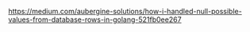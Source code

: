 https://medium.com/aubergine-solutions/how-i-handled-null-possible-values-from-database-rows-in-golang-521fb0ee267
